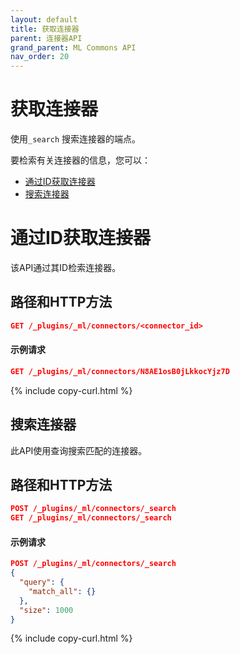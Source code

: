 ```yaml
---
layout: default
title: 获取连接器
parent: 连接器API
grand_parent: ML Commons API
nav_order: 20
---
```


# 获取连接器

使用`_search` 搜索连接器的端点。

要检索有关连接器的信息，您可以：

- [通过ID获取连接器](#get-a-connector-by-id)
- [搜索连接器](#search-for-a-connector)

# 通过ID获取连接器

该API通过其ID检索连接器。

## 路径和HTTP方法

```json
GET /_plugins/_ml/connectors/<connector_id>
```

#### 示例请求

```json
GET /_plugins/_ml/connectors/N8AE1osB0jLkkocYjz7D
```
{% include copy-curl.html %}

## 搜索连接器

此API使用查询搜索匹配的连接器。

## 路径和HTTP方法

```json
POST /_plugins/_ml/connectors/_search
GET /_plugins/_ml/connectors/_search
```

#### 示例请求

```json
POST /_plugins/_ml/connectors/_search
{
  "query": {
    "match_all": {}
  },
  "size": 1000
}
```
{% include copy-curl.html %}


